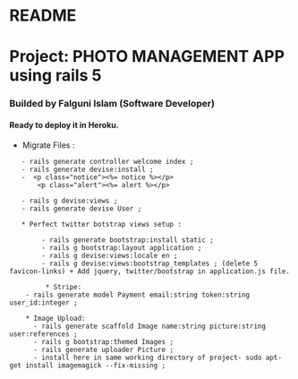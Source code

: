 # README

# Project: PHOTO MANAGEMENT APP using rails 5

### Builded by Falguni Islam (Software Developer)

#### Ready to deploy it in Heroku.


*  Migrate Files :
```
   - rails generate controller welcome index ;
   - rails generate devise:install ;
   -  <p class="notice"><%= notice %></p>
       <p class="alert"><%= alert %></p>

   - rails g devise:views ;
   - rails generate devise User ;

   * Perfect twitter botstrap views setup :

		- rails generate bootstrap:install static ;
		- rails g bootstrap:layout application ;
		- rails g devise:views:locale en ;
		- rails g devise:views:bootstrap_templates ; (delete 5 favicon-links) + Add jquery, twitter/bootstrap in application.js file.
		
		 * Stripe:
    - rails generate model Payment email:string token:string user_id:integer ;

    * Image Upload:
      - rails generate scaffold Image name:string picture:string user:references ;
      - rails g bootstrap:themed Images ;
      - rails generate uploader Picture ;
      - install here in same working directory of project- sudo apt-get install imagemagick --fix-missing ;


